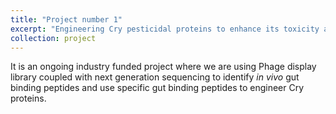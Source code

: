 ```yaml
---
title: "Project number 1"
excerpt: "Engineering Cry pesticidal proteins to enhance its toxicity against insect pests"
collection: project
---
```


It is an ongoing  industry funded project where we are using Phage display library coupled with next generation sequencing to identify 
<em>in vivo</em> gut binding peptides and use specific gut binding peptides to engineer Cry proteins.
